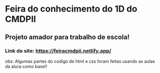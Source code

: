 #  Feira do conhecimento do 1D do CMDPII
##  Projeto amador para trabalho de escola!
### Link do site: https://feiracmdpii.netlify.app/
  obs: Algumas partes do codigo de html e css foram feitas usando as aulas da alura como base!!


